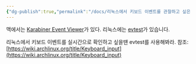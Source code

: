 ```yaml
---
{"dg-publish":true,"permalink":"/docs/리눅스에서 키보드 이벤트를 관찰하고 싶은 경우 - evtest/","title":"리눅스에서 키보드 이벤트를 관찰하고 싶은 경우 - evtest"}
---
```


맥에서는 [Karabiner Event Viewer](https://karabiner-elements.pqrs.org/docs/manual/operation/eventviewer/)가 있다. 리눅스에는 [evtest](https://man.archlinux.org/man/evtest.1)가 있습니다.

리눅스에서 키보드 이벤트를 실시간으로 확인하고 싶을땐 evtest를 사용해봐라. 참조: [https://wiki.archlinux.org/title/Keyboard_input](https://wiki.archlinux.org/title/Keyboard_input)

